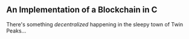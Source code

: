## An Implementation of a Blockchain in C

There's something *decentralized* happening in the sleepy town of Twin Peaks...
